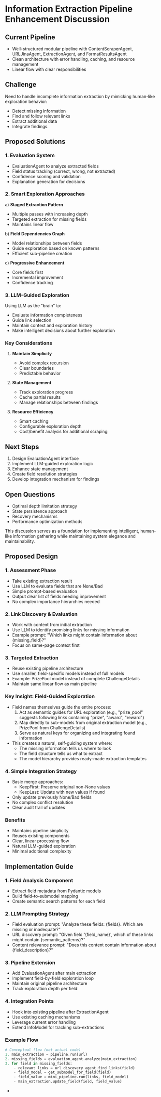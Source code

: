 # Information Extraction Pipeline Enhancement Discussion

## Current Pipeline

- Well-structured modular pipeline with ContentScraperAgent, URLJinaAgent, ExtractionAgent, and FormatResultsAgent
- Clean architecture with error handling, caching, and resource management
- Linear flow with clear responsibilities

## Challenge

Need to handle incomplete information extraction by mimicking human-like exploration behavior:

- Detect missing information
- Find and follow relevant links
- Extract additional data
- Integrate findings

## Proposed Solutions

### 1. Evaluation System

- EvaluationAgent to analyze extracted fields
- Field status tracking (correct, wrong, not extracted)
- Confidence scoring and validation
- Explanation generation for decisions

### 2. Smart Exploration Approaches

a) **Staged Extraction Pattern**

- Multiple passes with increasing depth
- Targeted extraction for missing fields
- Maintains linear flow

b) **Field Dependencies Graph**

- Model relationships between fields
- Guide exploration based on known patterns
- Efficient sub-pipeline creation

c) **Progressive Enhancement**

- Core fields first
- Incremental improvement
- Confidence tracking

### 3. LLM-Guided Exploration

Using LLM as the "brain" to:

- Evaluate information completeness
- Guide link selection
- Maintain context and exploration history
- Make intelligent decisions about further exploration

### Key Considerations

1. **Maintain Simplicity**

   - Avoid complex recursion
   - Clear boundaries
   - Predictable behavior

2. **State Management**

   - Track exploration progress
   - Cache partial results
   - Manage relationships between findings

3. **Resource Efficiency**
   - Smart caching
   - Configurable exploration depth
   - Cost/benefit analysis for additional scraping

## Next Steps

1. Design EvaluationAgent interface
2. Implement LLM-guided exploration logic
3. Enhance state management
4. Create field resolution strategies
5. Develop integration mechanism for findings

## Open Questions

- Optimal depth limitation strategy
- State persistence approach
- Recovery mechanisms
- Performance optimization methods

This discussion serves as a foundation for implementing intelligent, human-like information gathering while maintaining system elegance and maintainability.

## Proposed Design

### 1. Assessment Phase

- Take existing extraction result
- Use LLM to evaluate fields that are None/Bad
- Simple prompt-based evaluation
- Output clear list of fields needing improvement
- No complex importance hierarchies needed

### 2. Link Discovery & Evaluation

- Work with content from initial extraction
- Use LLM to identify promising links for missing information
- Example prompt: "Which links might contain information about {missing_field}?"
- Focus on same-page context first

### 3. Targeted Extraction

- Reuse existing pipeline architecture
- Use smaller, field-specific models instead of full models
- Example: PrizePool model instead of complete ChallengeDetails
- Maintain same linear flow as main pipeline

### Key Insight: Field-Guided Exploration

- Field names themselves guide the entire process:
  1. Act as semantic guides for URL exploration (e.g., "prize_pool" suggests following links containing "prize", "award", "reward")
  2. Map directly to sub-models from original extraction model (e.g., PrizePool from ChallengeDetails)
  3. Serve as natural keys for organizing and integrating found information
- This creates a natural, self-guiding system where:
  - The missing information tells us where to look
  - The field structure tells us what to extract
  - The model hierarchy provides ready-made extraction templates

### 4. Simple Integration Strategy

- Basic merge approaches:
  - KeepFirst: Preserve original non-None values
  - KeepLast: Update with new values if found
- Only update previously None/Bad fields
- No complex conflict resolution
- Clear audit trail of updates

### Benefits

- Maintains pipeline simplicity
- Reuses existing components
- Clear, linear processing flow
- Natural LLM-guided exploration
- Minimal additional complexity

## Implementation Guide

### 1. Field Analysis Component
- Extract field metadata from Pydantic models
- Build field-to-submodel mapping
- Create semantic search patterns for each field

### 2. LLM Prompting Strategy
- Field evaluation prompt: "Analyze these fields: {fields}. Which are missing or inadequate?"
- URL discovery prompt: "Given field '{field_name}', which of these links might contain {semantic_patterns}?"
- Content relevance prompt: "Does this content contain information about {field_description}?"

### 3. Pipeline Extension
- Add EvaluationAgent after main extraction
- Implement field-by-field exploration loop
- Maintain original pipeline architecture
- Track exploration depth per field

### 4. Integration Points
- Hook into existing pipeline after ExtractionAgent
- Use existing caching mechanisms
- Leverage current error handling
- Extend InfoModel for tracking sub-extractions

### Example Flow
```python
# Conceptual flow (not actual code)
1. main_extraction = pipeline.run(url)
2. missing_fields = evaluation_agent.analyze(main_extraction)
3. for field in missing_fields:
    - relevant_links = url_discovery_agent.find_links(field)
    - field_model = get_submodel_for_field(field)
    - field_value = mini_pipeline.run(links, field_model)
    - main_extraction.update_field(field, field_value)
```

-
